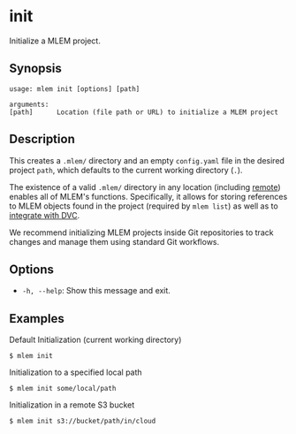 # init

Initialize a MLEM project.

## Synopsis

```usage
usage: mlem init [options] [path]

arguments:
[path]      Location (file path or URL) to initialize a MLEM project
```

## Description

This creates a `.mlem/` directory and an empty `config.yaml` file in the desired
project `path`, which defaults to the current working directory (`.`).

The existence of a valid `.mlem/` directory in any location (including [remote])
enables all of MLEM's functions. Specifically, it allows for storing references
to MLEM objects found in the project (required by `mlem list`) as well as to
[integrate with DVC](/doc/use-cases/dvc).

<admon type="tip">

We recommend initializing MLEM projects inside Git repositories to track changes
and manage them using standard Git workflows.

</admon>

[remote]: /doc/user-guide/remote-objects

## Options

- `-h, --help`: Show this message and exit.

## Examples

Default Initialization (current working directory)

```cli
$ mlem init
```

Initialization to a specified local path

```cli
$ mlem init some/local/path
```

Initialization in a remote S3 bucket

```cli
$ mlem init s3://bucket/path/in/cloud
```
